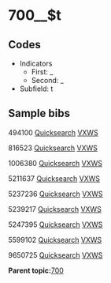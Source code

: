 # 700\_\_$t

## Codes

-   Indicators
    -   First: \_
    -   Second: \_
-   Subfield: t

## Sample bibs

494100 [Quicksearch](https://search.library.yale.edu/catalog/494100) [VXWS](http://prodorbis.library.yale.edu:7014/vxws/GetHoldingsService?bibId=494100)

816523 [Quicksearch](https://search.library.yale.edu/catalog/816523) [VXWS](http://prodorbis.library.yale.edu:7014/vxws/GetHoldingsService?bibId=816523)

1006380 [Quicksearch](https://search.library.yale.edu/catalog/1006380) [VXWS](http://prodorbis.library.yale.edu:7014/vxws/GetHoldingsService?bibId=1006380)

5211637 [Quicksearch](https://search.library.yale.edu/catalog/5211637) [VXWS](http://prodorbis.library.yale.edu:7014/vxws/GetHoldingsService?bibId=5211637)

5237236 [Quicksearch](https://search.library.yale.edu/catalog/5237236) [VXWS](http://prodorbis.library.yale.edu:7014/vxws/GetHoldingsService?bibId=5237236)

5239217 [Quicksearch](https://search.library.yale.edu/catalog/5239217) [VXWS](http://prodorbis.library.yale.edu:7014/vxws/GetHoldingsService?bibId=5239217)

5247395 [Quicksearch](https://search.library.yale.edu/catalog/5247395) [VXWS](http://prodorbis.library.yale.edu:7014/vxws/GetHoldingsService?bibId=5247395)

5599102 [Quicksearch](https://search.library.yale.edu/catalog/5599102) [VXWS](http://prodorbis.library.yale.edu:7014/vxws/GetHoldingsService?bibId=5599102)

9650725 [Quicksearch](https://search.library.yale.edu/catalog/9650725) [VXWS](http://prodorbis.library.yale.edu:7014/vxws/GetHoldingsService?bibId=9650725)

**Parent topic:**[700](../../tags/700/700.md)

